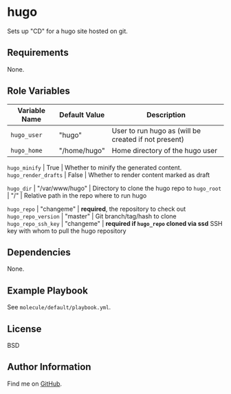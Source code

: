 hugo
=========

Sets up "CD" for a hugo site hosted on git.

Requirements
------------

None.

Role Variables
--------------


| Variable Name | Default Value | Description |
--------------- |---------------|--------------
`hugo_user` | "hugo" | User to run hugo as (will be created if not present)
`hugo_home` | "/home/hugo" | Home directory of the hugo user

`hugo_minify` | True | Whether to minify the generated content.
`hugo_render_drafts` | False | Whether to render content marked as draft

`hugo_dir` | "/var/www/hugo" | Directory to clone the hugo repo to
`hugo_root` | "/" | Relative path in the repo where to run hugo

`hugo_repo` | "changeme" | **required**, the repository to check out
`hugo_repo_version` | "master" | Git branch/tag/hash to clone
`hugo_repo_ssh_key` | "changeme" | **required if `hugo_repo` cloned via ssd** SSH key with whom to pull the hugo repository

Dependencies
------------

None.

Example Playbook
----------------

See `molecule/default/playbook.yml`.

License
-------

BSD

Author Information
------------------

Find me on [GitHub](https://github.com/ThreeFx).
